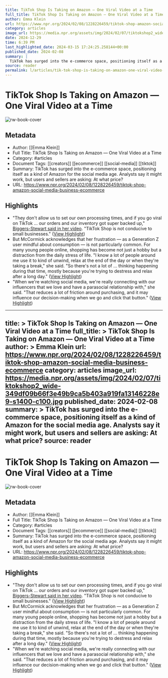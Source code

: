 ```yaml
---
title: TikTok Shop Is Taking on Amazon — One Viral Video at a Time
full_title: TikTok Shop Is Taking on Amazon — One Viral Video at a Time
author: Emma Klein
url: https://www.npr.org/2024/02/08/1228226459/tiktok-shop-amazon-social-media-business-ecommerce
category: articles
image_url: https://media.npr.org/assets/img/2024/02/07/tiktokshop2_wide-349df09b66f3e49b9ca5b403a919fa13146228e9-s1400-c100.jpg
date: 2024-12-29
time: 6:39 PM
last_highlighted_date: 2024-03-15 17:24:25.258144+00:00
published_date: 2024-02-08
summary: |
  TikTok has surged into the e-commerce space, positioning itself as a kind of Amazon for the social media age. Analysts say it might work, but users and sellers are asking: At what price?
source: reader
permalink: l/articles/tik-tok-shop-is-taking-on-amazon-one-viral-video-at-a-time
---
```

# TikTok Shop Is Taking on Amazon — One Viral Video at a Time

![rw-book-cover](https://media.npr.org/assets/img/2024/02/07/tiktokshop2_wide-349df09b66f3e49b9ca5b403a919fa13146228e9-s1400-c100.jpg)

## Metadata
- Author: [[Emma Klein]]
- Full Title: TikTok Shop Is Taking on Amazon — One Viral Video at a Time
- Category: #articles
- Document Tags: [[creators]] [[ecommerce]] [[social-media]] [[tiktok]] 
- Summary: TikTok has surged into the e-commerce space, positioning itself as a kind of Amazon for the social media age. Analysts say it might work, but users and sellers are asking: At what price?
- URL: https://www.npr.org/2024/02/08/1228226459/tiktok-shop-amazon-social-media-business-ecommerce

## Highlights
- "They don't allow us to set our own processing times, and if you go viral on TikTok ... our orders and our inventory got super backed up," [Biggers-Stewart said in her video](https://www.tiktok.com/@thebiggersthebetter/video/7294354427568213291). "TikTok Shop is not conducive to small businesses." ([View Highlight](https://read.readwise.io/read/01hs1j6ek95agh9jfkr8dhz2ry))
- But McCormick acknowledges that her frustration — as a Generation Z user mindful about consumption — is not particularly common. For many young people online, shopping has become not just a hobby but a distraction from the daily stress of life.
  "I know a lot of people around me use it to kind of unwind, relax at the end of the day or when they're taking a break," she said. "So there's not a lot of ... thinking happening during that time, mostly because you're trying to destress and relax after a long day." ([View Highlight](https://read.readwise.io/read/01hs1j8mep63r5a053t5svqjd7))
- "When we're watching social media, we're really connecting with our influencers that we love and have a parasocial relationship with," she said.
  "That reduces a lot of friction around purchasing, and it may influence our decision-making when we go and click that button." ([View Highlight](https://read.readwise.io/read/01hs1j9f1kbjrqr82mwg746mnq))


---
title: >
  TikTok Shop Is Taking on Amazon — One Viral Video at a Time
full_title: >
  TikTok Shop Is Taking on Amazon — One Viral Video at a Time
author: >
  Emma Klein
url: https://www.npr.org/2024/02/08/1228226459/tiktok-shop-amazon-social-media-business-ecommerce
category: articles
image_url: https://media.npr.org/assets/img/2024/02/07/tiktokshop2_wide-349df09b66f3e49b9ca5b403a919fa13146228e9-s1400-c100.jpg
published_date: 2024-02-08
summary: >
  TikTok has surged into the e-commerce space, positioning itself as a kind of Amazon for the social media age. Analysts say it might work, but users and sellers are asking: At what price?
source: reader
---
# TikTok Shop Is Taking on Amazon — One Viral Video at a Time

![rw-book-cover](https://media.npr.org/assets/img/2024/02/07/tiktokshop2_wide-349df09b66f3e49b9ca5b403a919fa13146228e9-s1400-c100.jpg)

## Metadata
- Author: [[Emma Klein]]
- Full Title: TikTok Shop Is Taking on Amazon — One Viral Video at a Time
- Category: #articles
- Document Tags: [[creators]] [[ecommerce]] [[social-media]] [[tiktok]] 
- Summary: TikTok has surged into the e-commerce space, positioning itself as a kind of Amazon for the social media age. Analysts say it might work, but users and sellers are asking: At what price?
- URL: https://www.npr.org/2024/02/08/1228226459/tiktok-shop-amazon-social-media-business-ecommerce

## Highlights
- "They don't allow us to set our own processing times, and if you go viral on TikTok ... our orders and our inventory got super backed up," [Biggers-Stewart said in her video](https://www.tiktok.com/@thebiggersthebetter/video/7294354427568213291). "TikTok Shop is not conducive to small businesses." ([View Highlight](https://read.readwise.io/read/01hs1j6ek95agh9jfkr8dhz2ry))
- But McCormick acknowledges that her frustration — as a Generation Z user mindful about consumption — is not particularly common. For many young people online, shopping has become not just a hobby but a distraction from the daily stress of life.
  "I know a lot of people around me use it to kind of unwind, relax at the end of the day or when they're taking a break," she said. "So there's not a lot of ... thinking happening during that time, mostly because you're trying to destress and relax after a long day." ([View Highlight](https://read.readwise.io/read/01hs1j8mep63r5a053t5svqjd7))
- "When we're watching social media, we're really connecting with our influencers that we love and have a parasocial relationship with," she said.
  "That reduces a lot of friction around purchasing, and it may influence our decision-making when we go and click that button." ([View Highlight](https://read.readwise.io/read/01hs1j9f1kbjrqr82mwg746mnq))


